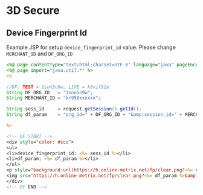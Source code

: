 # 3D Secure

## Device Fingerprint Id

Example JSP for setup `device_fingerprint_id` value. Please change `MERCHANT_ID` and `DF_ORG_ID`

```jsp
<%@ page contentType="text/html;charset=UTF-8" language="java" pageEncoding="UTF-8"%>
<%@ page import="java.util.*" %>
<%

//DF: TEST = 1snn5n9w, LIVE = k8vif92e 
String DF_ORG_ID   = "1snn5n9w"; 
String MERCHANT_ID = "kr950xxxxxx";

String sess_id     = request.getSession().getId();
String df_param    = "org_id=" + DF_ORG_ID + "&amp;session_id=" + MERCHANT_ID + sess_id;

%>

<!-- DF START -->
<div style="color: #ccc">
<ul>
<li>device_fingerprint_id: <%= sess_id %></li>
<li>df_param: <%= df_param %></li>
</ul>
<p style="background:url(https://h.online-metrix.net/fp/clear.png?<%= df_param %>&amp;m=1)" />
<img src="https://h.online-metrix.net/fp/clear.png?<%= df_param %>&amp;m=2" width="1" height="1" />
</div>
<!-- DF END -->
```
